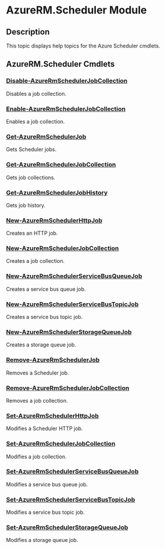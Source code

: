 ﻿---
Module Name: AzureRM.Scheduler
Module Guid: 5c8a1c13-7e88-42d8-bbea-f3a81fdd6c1e
Download Help Link: https://docs.microsoft.com/en-us/powershell/module/azurerm.scheduler
Help Version: 0.16.3.0
Locale: en-US
---

# AzureRM.Scheduler Module
## Description
This topic displays help topics for the Azure Scheduler cmdlets.

## AzureRM.Scheduler Cmdlets
### [Disable-AzureRmSchedulerJobCollection](Disable-AzureRmSchedulerJobCollection.md)
Disables a job collection.

### [Enable-AzureRmSchedulerJobCollection](Enable-AzureRmSchedulerJobCollection.md)
Enables a job collection.

### [Get-AzureRmSchedulerJob](Get-AzureRmSchedulerJob.md)
Gets Scheduler jobs.

### [Get-AzureRmSchedulerJobCollection](Get-AzureRmSchedulerJobCollection.md)
Gets job collections.

### [Get-AzureRmSchedulerJobHistory](Get-AzureRmSchedulerJobHistory.md)
Gets job history.

### [New-AzureRmSchedulerHttpJob](New-AzureRmSchedulerHttpJob.md)
Creates an HTTP job.

### [New-AzureRmSchedulerJobCollection](New-AzureRmSchedulerJobCollection.md)
Creates a job collection.

### [New-AzureRmSchedulerServiceBusQueueJob](New-AzureRmSchedulerServiceBusQueueJob.md)
Creates a service bus queue job.

### [New-AzureRmSchedulerServiceBusTopicJob](New-AzureRmSchedulerServiceBusTopicJob.md)
Creates a service bus topic job.

### [New-AzureRmSchedulerStorageQueueJob](New-AzureRmSchedulerStorageQueueJob.md)
Creates a storage queue job.

### [Remove-AzureRmSchedulerJob](Remove-AzureRmSchedulerJob.md)
Removes a Scheduler job.

### [Remove-AzureRmSchedulerJobCollection](Remove-AzureRmSchedulerJobCollection.md)
Removes a job collection.

### [Set-AzureRmSchedulerHttpJob](Set-AzureRmSchedulerHttpJob.md)
Modifies a Scheduler HTTP job.

### [Set-AzureRmSchedulerJobCollection](Set-AzureRmSchedulerJobCollection.md)
Modifies a job collection.

### [Set-AzureRmSchedulerServiceBusQueueJob](Set-AzureRmSchedulerServiceBusQueueJob.md)
Modifies a service bus queue job.

### [Set-AzureRmSchedulerServiceBusTopicJob](Set-AzureRmSchedulerServiceBusTopicJob.md)
Modifies a service bus topic job.

### [Set-AzureRmSchedulerStorageQueueJob](Set-AzureRmSchedulerStorageQueueJob.md)
Modifies a storage queue job.

